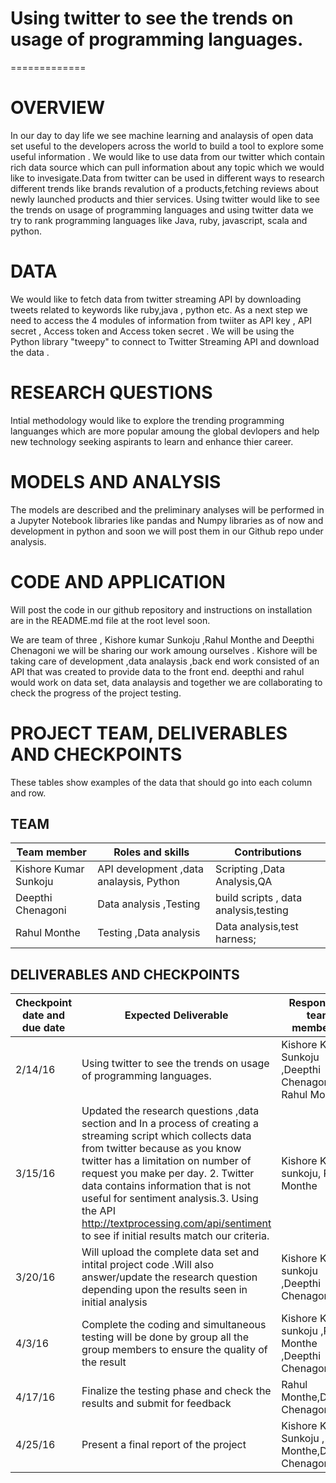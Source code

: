 # Using twitter to see the trends on usage of programming languages.

=============

# OVERVIEW 
In our day to day life we see machine learning and analaysis of open data set useful to the developers across the world to build a tool to explore some useful information . We would like to use data from our twitter which contain rich data source which can pull information about any topic which we would like to invesigate.Data from twitter can be used in different ways to research different trends like brands revalution of a products,fetching reviews about newly launched products and thier services.
Using twitter would like to see the trends on usage of programming languages and using twitter data we try to rank programming languages like Java, ruby, javascript, scala and python. 



# DATA

We would like to fetch data from twitter streaming API by downloading tweets related to keywords like ruby,java , python etc.
As a next step we need to access the 4 modules of information from twiiter as API key , API secret , Access token and Access token secret .
We will be using the Python library "tweepy" to connect to Twitter Streaming API and download the data .



# RESEARCH QUESTIONS
Intial methodology
would like to explore the trending programming languanges which are more popular amoung the global devlopers and help new technology seeking aspirants to learn and enhance thier career.


# MODELS AND ANALYSIS

The models are described and the preliminary analyses will be performed in a Jupyter Notebook libraries like pandas and Numpy libraries as of now and development in python and soon we will post them in our Github repo under analysis.



# CODE AND APPLICATION
 
Will post the code in our github repository and instructions on installation are in the README.md file at the root level soon.



We are team of three , Kishore kumar Sunkoju ,Rahul Monthe and Deepthi Chenagoni we will be sharing our work amoung ourselves .
Kishore will be taking care of development ,data analaysis ,back end work consisted of an API that was created to provide data to the front end.  deepthi and rahul would work on data set, data analaysis and together we are collaborating to check the progress of the project testing.




# PROJECT TEAM, DELIVERABLES AND CHECKPOINTS
These tables show  examples of the data that should go into each column and row.


## TEAM

| Team member | Roles and skills | Contributions |
|-------------|-------------------------|---------------------------------------------|
| Kishore Kumar Sunkoju | API development ,data analaysis, Python| Scripting ,Data Analysis,QA |
| Deepthi Chenagoni | Data analysis ,Testing | build scripts , data analysis,testing |
| Rahul Monthe | Testing ,Data analysis  |  Data analysis,test harness; |

## DELIVERABLES AND CHECKPOINTS





| Checkpoint date and due date| Expected Deliverable                                                          | Responsible team member(s) | Checkpoint results                                                                                                                  |
|---------------|-------------------------------------------------------------------------------|----------------------------|-------------------------------------------------------------------------------------------------------------------------------------|
|2/14/16| Using twitter to see the trends on usage of programming languages.  | Kishore Kumar Sunkoju ,Deepthi Chenagoni , Rahul Monthe   | Meets project proposal check point |
|3/15/16 |Updated the research questions ,data section and  In a process of creating a streaming script which collects data from twitter because as you know twitter has a limitation on number of request you make per day. 2. Twitter data contains information that is not useful for sentiment analysis.3. Using the API http://textprocessing.com/api/sentiment to see if initial results match our criteria.| Kishore  Kumar sunkoju, Rahul Monthe  |                      |
| 3/20/16 | Will upload the complete data set and intital project code .Will also answer/update the research question depending upon the results seen in initial analysis | Kishore  Kumar sunkoju ,Deepthi Chenagoni  |                      |
| 4/3/16 | Complete the coding and simultaneous testing will be done by group all the group members to ensure the quality of the result  | Kishore  Kumar sunkoju ,Rahul Monthe ,Deepthi Chenagoni  |                      |
| 4/17/16 | Finalize the testing phase and check the results and submit for feedback | Rahul Monthe,Deepthi Chenagoni  |           |
| 4/25/16 | Present a final report of the project  | Kishore Kumar Sunkoju , Rahul Monthe,Deepthi Chenagoni  |           |



